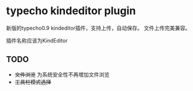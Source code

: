 typecho kindeditor plugin
==================

新版的typecho0.9 kindeditor插件，支持上传，自动保存。
文件上传完美兼容。

插件名称应该为KindEditor

## TODO

* ~~文件浏览~~ 为系统安全性不再增加文件浏览
* ~~工具栏模式选择~~
